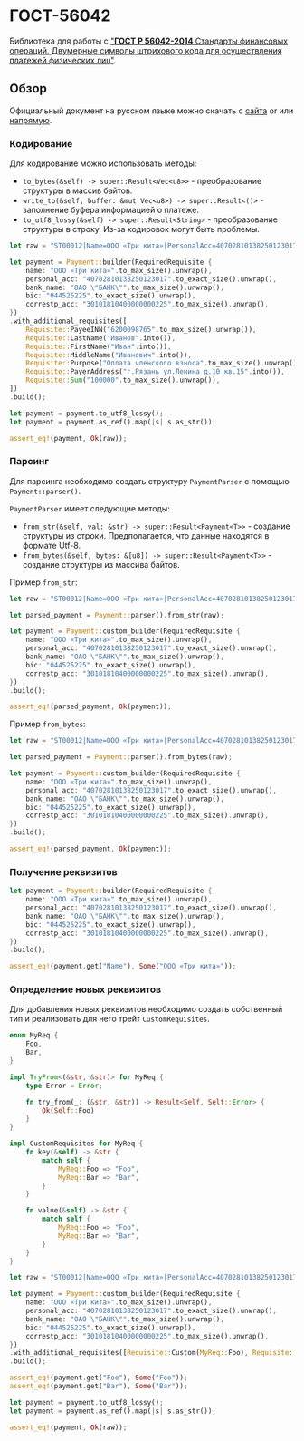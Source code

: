 # ГОСТ-56042

Библиотека для работы с ["**ГОСТ Р 56042-2014** Стандарты финансовых операций. Двумерные символы штрихового кода для осуществления платежей физических лиц"](https://www.rst.gov.ru/portal/gost/home/standarts/catalognational?portal:componentId=3503536e-2ac1-4753-8ed1-09a92fee02de&portal:isSecure=false&portal:portletMode=view&navigationalstate=JBPNS_rO0ABXdOAAplbnRpdHlOYW1lAAAAAQALRE9DVU1FTlRfMTEABmFjdGlvbgAAAAEABnNlYXJjaAAIZW50aXR5SWQAAAABAAQ3MTcxAAdfX0VPRl9f).

## Обзор

Официальный документ на русском языке можно скачать с [сайта](https://roskazna.gov.ru/dokumenty/dokumenty/vzaimodeystvie-s-bankovskoy-sistemoy/1157315/) or или [напрямую](https://roskazna.gov.ru/upload/iblock/5fa/gost_r_56042_2014.pdf).

### Кодирование

Для кодирование можно использовать методы:
* ```to_bytes(&self) -> super::Result<Vec<u8>>``` - преобразование структуры в массив байтов.
* ```write_to(&self, buffer: &mut Vec<u8>) -> super::Result<()>``` - заполнение буфера информацией о платеже.
* ```to_utf8_lossy(&self) -> super::Result<String>``` - преобразование структуры в строку. Из-за кодировок могут быть проблемы.

```rust
let raw = "ST00012|Name=ООО «Три кита»|PersonalAcc=40702810138250123017|BankName=ОАО \"БАНК\"|BIC=044525225|CorrespAcc=30101810400000000225|PayeeINN=6200098765|LastName=Иванов|FirstName=Иван|MiddleName=Иванович|Purpose=Оплата членского взноса|PayerAddress=г.Рязань ул.Ленина д.10 кв.15|Sum=100000";

let payment = Payment::builder(RequiredRequisite {
    name: "ООО «Три кита»".to_max_size().unwrap(),
    personal_acc: "40702810138250123017".to_exact_size().unwrap(),
    bank_name: "ОАО \"БАНК\"".to_max_size().unwrap(),
    bic: "044525225".to_exact_size().unwrap(),
    correstp_acc: "30101810400000000225".to_max_size().unwrap(),
})
.with_additional_requisites([
    Requisite::PayeeINN("6200098765".to_max_size().unwrap()),
    Requisite::LastName("Иванов".into()),
    Requisite::FirstName("Иван".into()),
    Requisite::MiddleName("Иванович".into()),
    Requisite::Purpose("Оплата членского взноса".to_max_size().unwrap()),
    Requisite::PayerAddress("г.Рязань ул.Ленина д.10 кв.15".into()),
    Requisite::Sum("100000".to_max_size().unwrap()),
])
.build();

let payment = payment.to_utf8_lossy();
let payment = payment.as_ref().map(|s| s.as_str());

assert_eq!(payment, Ok(raw));
```

### Парсинг

Для парсинга необходимо создать структуру ```PaymentParser``` с помощью ```Payment::parser()```.

```PaymentParser``` имеет следующие методы:
* ```from_str(&self, val: &str) -> super::Result<Payment<T>>``` - создание структуры из строки. Предполагается, что данные находятся в формате Utf-8.
* ```from_bytes(&self, bytes: &[u8]) -> super::Result<Payment<T>>``` - создание структуры из массива байтов.

Пример ```from_str```:

```rust
let raw = "ST00012|Name=ООО «Три кита»|PersonalAcc=40702810138250123017|BankName=ОАО \"БАНК\"|BIC=044525225|CorrespAcc=30101810400000000225";

let parsed_payment = Payment::parser().from_str(raw);

let payment = Payment::custom_builder(RequiredRequisite {
    name: "ООО «Три кита»".to_max_size().unwrap(),
    personal_acc: "40702810138250123017".to_exact_size().unwrap(),
    bank_name: "ОАО \"БАНК\"".to_max_size().unwrap(),
    bic: "044525225".to_exact_size().unwrap(),
    correstp_acc: "30101810400000000225".to_max_size().unwrap(),
})
.build();

assert_eq!(parsed_payment, Ok(payment));
```

Пример ```from_bytes```:

```rust
let raw = "ST00012|Name=ООО «Три кита»|PersonalAcc=40702810138250123017|BankName=ОАО \"БАНК\"|BIC=044525225|CorrespAcc=30101810400000000225".as_bytes();

let parsed_payment = Payment::parser().from_bytes(raw);

let payment = Payment::custom_builder(RequiredRequisite {
    name: "ООО «Три кита»".to_max_size().unwrap(),
    personal_acc: "40702810138250123017".to_exact_size().unwrap(),
    bank_name: "ОАО \"БАНК\"".to_max_size().unwrap(),
    bic: "044525225".to_exact_size().unwrap(),
    correstp_acc: "30101810400000000225".to_max_size().unwrap(),
})
.build();

assert_eq!(parsed_payment, Ok(payment));
```

### Получение реквизитов

```rust
let payment = Payment::builder(RequiredRequisite {
    name: "ООО «Три кита»".to_max_size().unwrap(),
    personal_acc: "40702810138250123017".to_exact_size().unwrap(),
    bank_name: "ОАО \"БАНК\"".to_max_size().unwrap(),
    bic: "044525225".to_exact_size().unwrap(),
    correstp_acc: "30101810400000000225".to_max_size().unwrap(),
})
.build();

assert_eq!(payment.get("Name"), Some("ООО «Три кита»"));
```

### Определение новых реквизитов

Для добавления новых реквизитов необходимо создать собственный тип и реализовать для него трейт ```CustomRequisites```.

```rust
enum MyReq {
    Foo,
    Bar,
}

impl TryFrom<(&str, &str)> for MyReq {
    type Error = Error;

    fn try_from(_: (&str, &str)) -> Result<Self, Self::Error> {
        Ok(Self::Foo)
    }
}

impl CustomRequisites for MyReq {
    fn key(&self) -> &str {
        match self {
            MyReq::Foo => "Foo",
            MyReq::Bar => "Bar",
        }
    }

    fn value(&self) -> &str {
        match self {
            MyReq::Foo => "Foo",
            MyReq::Bar => "Bar",
        }
    }
}

let raw = "ST00012|Name=ООО «Три кита»|PersonalAcc=40702810138250123017|BankName=ОАО \"БАНК\"|BIC=044525225|CorrespAcc=30101810400000000225|Foo=Foo|Bar=Bar";

let payment = Payment::custom_builder(RequiredRequisite {
    name: "ООО «Три кита»".to_max_size().unwrap(),
    personal_acc: "40702810138250123017".to_exact_size().unwrap(),
    bank_name: "ОАО \"БАНК\"".to_max_size().unwrap(),
    bic: "044525225".to_exact_size().unwrap(),
    correstp_acc: "30101810400000000225".to_max_size().unwrap(),
})
.with_additional_requisites([Requisite::Custom(MyReq::Foo), Requisite::Custom(MyReq::Bar)])
.build();

assert_eq!(payment.get("Foo"), Some("Foo"));
assert_eq!(payment.get("Bar"), Some("Bar"));

let payment = payment.to_utf8_lossy();
let payment = payment.as_ref().map(|s| s.as_str());

assert_eq!(payment, Ok(raw));
```
